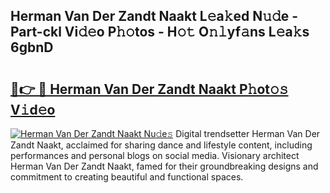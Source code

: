 ## Herman Van Der Zandt Naakt L𝚎a𝚔ed N𝚞𝚍e - Part-ckl Vi𝚍𝚎o P𝚑𝚘tos - H𝚘𝚝 O𝚗𝚕yf𝚊ns L𝚎a𝚔s 6gbnD

# <h2><a href="http://kf4dfg.oniu.top/?m=Herman+Van+Der+Zandt+Naakt">🔗👉 🔴 Herman Van Der Zandt Naakt P𝚑ot𝚘𝚜 V𝚒d𝚎o</a></h2>

[![Herman Van Der Zandt Naakt Nu𝚍e𝚜](https://i.imgur.com/0qMVB7G.gif)](http://kf4dfg.oniu.top/?m=Herman+Van+Der+Zandt+Naakt)
Digital trendsetter Herman Van Der Zandt Naakt, acclaimed for sharing dance and lifestyle content, including performances and personal blogs on social media. Visionary architect Herman Van Der Zandt Naakt, famed for their groundbreaking designs and commitment to creating beautiful and functional spaces.  
